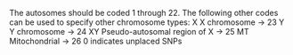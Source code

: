 The autosomes should be coded 1 through 22. The following other codes can be used to specify other chromosome types:
     X    X chromosome                    -> 23
     Y    Y chromosome                    -> 24
     XY   Pseudo-autosomal region of X    -> 25
     MT   Mitochondrial                   -> 26
0 indicates unplaced SNPs 
